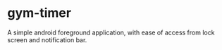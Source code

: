 # gym-timer

A simple android foreground application, with ease of access from lock screen and notification bar.
